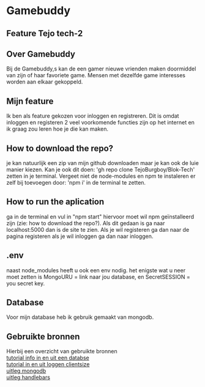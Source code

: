 # Gamebuddy
## Feature Tejo tech-2
## Over Gamebuddy
Bij de Gamebuddy,s kan de een gamer nieuwe vrienden maken doormiddel van zijn of haar favoriete game.
Mensen met dezelfde game interesses worden aan elkaar gekoppeld.

## Mijn feature
Ik ben als feature gekozen voor inloggen en registreren.
Dit is omdat inloggen en registeren 2 veel voorkomende functies zijn op het internet en ik graag zou leren hoe je die kan maken.

## How to download the repo?
je kan natuurlijk een zip van mijn github downloaden maar je kan ook de luie manier kiezen.
Kan je ook dit doen: 'gh repo clone TejoBurgboy/Blok-Tech' zetten in je terminal.
Vergeet niet de node-modules en npm te instaleren er zelf bij toevoegen door: 'npm i' in de terminal te zetten.

## How to run the aplication
ga in de terminal en vul in "npm start" hiervoor moet wil npm geïnstalleerd zijn (zie: how to download the repo?).
Als dit gedaan is ga naar localhost:5000 dan is de site te zien. Als je wil registeren ga dan naar de pagina registeren als je wil inloggen ga dan naar inloggen.

## .env
naast node_modules heeft u ook een env nodig.
het enigste wat u neer moet zetten is MongoURU = link naar jou database,
en SecretSESSION = you secret key.

## Database
Voor mijn database heb ik gebruik gemaakt van mongodb.

## Gebruikte bronnen
Hierbij een overzicht van gebruikte bronnen <br />
[tutorial info in en uit een databse](https://www.youtube.com/watch?v=IXVmc4WITckg) <br />
[tutorial in en uit loggen clientsize](https://www.youtube.com/watch?v=-RCnNyD0L-s&t=1049s) <br />
[uitleg mongodb](https://docs.atlas.mongodb.com/getting-started/) <br />
[uitleg handlebars](https://github.com/express-handlebars/express-handlebars#basic-usage) <br />


